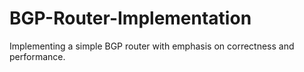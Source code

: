 # BGP-Router-Implementation
Implementing a simple BGP router with emphasis on correctness and performance.

